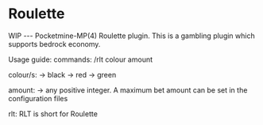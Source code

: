 # Roulette 
WIP --- Pocketmine-MP(4) Roulette plugin. This is a gambling plugin which supports bedrock economy.

Usage guide:
commands: /rlt colour amount

colour/s:
-> black
-> red 
-> green

amount:
-> any positive integer. A maximum bet amount can be set in the configuration files

rlt:
RLT is short for Roulette

